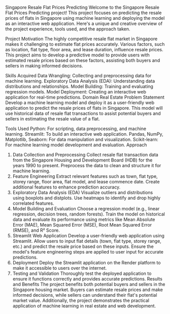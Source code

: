 Singapore Resale Flat Prices Predicting
Welcome to the Singapore Resale Flat Prices Predicting project! This project focuses on predicting the resale prices of flats in Singapore using machine learning and deploying the model as an interactive web application. Here's a unique and creative overview of the project experience, tools used, and the approach taken.

Project Motivation
The highly competitive resale flat market in Singapore makes it challenging to estimate flat prices accurately. Various factors, such as location, flat type, floor area, and lease duration, influence resale prices. This project aims to develop a predictive model to provide users with estimated resale prices based on these factors, assisting both buyers and sellers in making informed decisions.

Skills Acquired
Data Wrangling: Collecting and preprocessing data for machine learning.
Exploratory Data Analysis (EDA): Understanding data distributions and relationships.
Model Building: Training and evaluating regression models.
Model Deployment: Creating an interactive web application for real-time predictions.
Domain
Real Estate
Problem Statement
Develop a machine learning model and deploy it as a user-friendly web application to predict the resale prices of flats in Singapore. This model will use historical data of resale flat transactions to assist potential buyers and sellers in estimating the resale value of a flat.

Tools Used
Python: For scripting, data preprocessing, and machine learning.
Streamlit: To build an interactive web application.
Pandas, NumPy, Matplotlib, Seaborn: For data manipulation and visualization.
Scikit-learn: For machine learning model development and evaluation.
Approach
1. Data Collection and Preprocessing
Collect resale flat transaction data from the Singapore Housing and Development Board (HDB) for the years 1990 to present.
Preprocess the data to clean and structure it for machine learning.
2. Feature Engineering
Extract relevant features such as town, flat type, storey range, floor area, flat model, and lease commence date.
Create additional features to enhance prediction accuracy.
3. Exploratory Data Analysis (EDA)
Visualize outliers and distributions using boxplots and distplots.
Use heatmaps to identify and drop highly correlated features.
4. Model Building and Evaluation
Choose a regression model (e.g., linear regression, decision trees, random forests).
Train the model on historical data and evaluate its performance using metrics like Mean Absolute Error (MAE), Mean Squared Error (MSE), Root Mean Squared Error (RMSE), and R² Score.
5. Streamlit Web Application
Develop a user-friendly web application using Streamlit.
Allow users to input flat details (town, flat type, storey range, etc.) and predict the resale price based on these inputs.
Ensure the model's feature engineering steps are applied to user input for accurate predictions.
6. Deployment
Deploy the Streamlit application on the Render platform to make it accessible to users over the internet.
7. Testing and Validation
Thoroughly test the deployed application to ensure it functions correctly and provides accurate predictions.
Results and Benefits
The project benefits both potential buyers and sellers in the Singapore housing market. Buyers can estimate resale prices and make informed decisions, while sellers can understand their flat's potential market value. Additionally, the project demonstrates the practical application of machine learning in real estate and web development.

